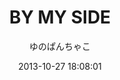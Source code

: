 ---
title: "BY MY SIDE"
date: 2013-10-27 18:08:01
author: ゆのぱんちゃこ
translation: "@悍匪萌新"
typesetting: "@秦常"
tags:
  - 汉化
mediaType: manga
category: "汉化"
resources:
  - src: "**.jpg"
showWordCount: false
---